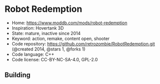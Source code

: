 # Robot Redemption

- Home: https://www.moddb.com/mods/robot-redemption
- Inspiration: Hovertank 3D
- State: mature, inactive since 2014
- Keyword: action, remake, content open, shooter
- Code repository: https://github.com/retrozombie/RobotRedemption.git (@created 2014, @stars 1, @forks 1)
- Code language: C++
- Code license: CC-BY-NC-SA-4.0, GPL-2.0

## Building

